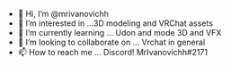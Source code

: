 - 👋 Hi, I’m @mrivanovichh
- 👀 I’m interested in ...3D modeling and VRChat assets
- 🌱 I’m currently learning ... Udon and mode 3D and VFX
- 💞️ I’m looking to collaborate on ... Vrchat in general
- 📫 How to reach me ... Discord! MrIvanovichh#2171

<!---
mrivanovichh/mrivanovichh is a ✨ special ✨ repository because its `README.md` (this file) appears on your GitHub profile.
You can click the Preview link to take a look at your changes.
--->
